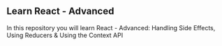 ## Learn React - Advanced

In this repository you will learn React - Advanced: Handling Side Effects, Using Reducers & Using the Context API
